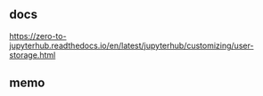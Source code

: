## docs
https://zero-to-jupyterhub.readthedocs.io/en/latest/jupyterhub/customizing/user-storage.html

## memo
